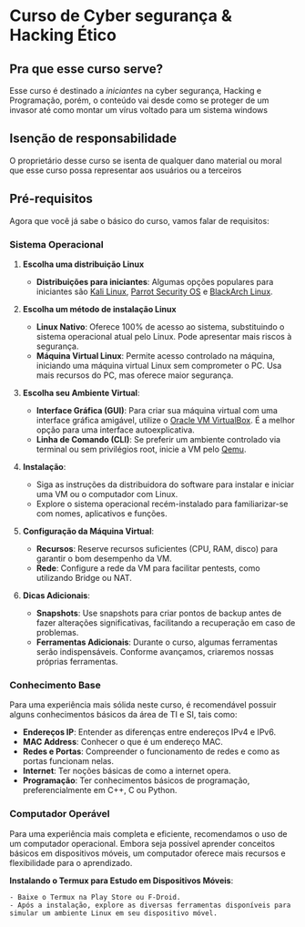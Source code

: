 # Curso de Cyber segurança & Hacking Ético

## Pra que esse curso serve?
Esse curso é destinado a *iniciantes* na cyber segurança, Hacking e Programação, porém, o conteúdo vai desde como se proteger de um invasor até como montar um vírus voltado para um sistema windows

## Isenção de responsabilidade
O proprietário desse curso se isenta de qualquer dano material ou moral que esse curso possa representar aos usuários ou a terceiros

## Pré-requisitos
Agora que você já sabe o básico do curso, vamos falar de requisitos: 
### Sistema Operacional

1. **Escolha uma distribuição Linux**

   - **Distribuições para iniciantes**: Algumas opções populares para iniciantes são [Kali Linux](https://www.kali.org), [Parrot Security OS](https://www.parrotsec.org) e [BlackArch Linux](https://www.blackarch.org).

2. **Escolha um método de instalação Linux**

   - **Linux Nativo**: Oferece 100% de acesso ao sistema, substituindo o sistema operacional atual pelo Linux. Pode apresentar mais riscos à segurança.
   - **Máquina Virtual Linux**: Permite acesso controlado na máquina, iniciando uma máquina virtual Linux sem comprometer o PC. Usa mais recursos do PC, mas oferece maior segurança.

3. **Escolha seu Ambiente Virtual**:

   - **Interface Gráfica (GUI)**: Para criar sua máquina virtual com uma interface gráfica amigável, utilize o [Oracle VM VirtualBox](https://www.virtualbox.org). É a melhor opção para uma interface autoexplicativa.
   - **Linha de Comando (CLI)**: Se preferir um ambiente controlado via terminal ou sem privilégios root, inicie a VM pelo [Qemu](https://qemu.org).

4. **Instalação**:
   - Siga as instruções da distribuidora do software para instalar e iniciar uma VM ou o computador com Linux.
   - Explore o sistema operacional recém-instalado para familiarizar-se com nomes, aplicativos e funções.

5. **Configuração da Máquina Virtual**:
   - **Recursos**: Reserve recursos suficientes (CPU, RAM, disco) para garantir o bom desempenho da VM.
   - **Rede**: Configure a rede da VM para facilitar pentests, como utilizando Bridge ou NAT.

6. **Dicas Adicionais**:
   - **Snapshots**: Use snapshots para criar pontos de backup antes de fazer alterações significativas, facilitando a recuperação em caso de problemas.
   - **Ferramentas Adicionais**: Durante o curso, algumas ferramentas serão indispensáveis. Conforme avançamos, criaremos nossas próprias ferramentas.

### Conhecimento Base

Para uma experiência mais sólida neste curso, é recomendável possuir alguns conhecimentos básicos da área de TI e SI, tais como:

- **Endereços IP**: Entender as diferenças entre endereços IPv4 e IPv6.
- **MAC Address**: Conhecer o que é um endereço MAC.
- **Redes e Portas**: Compreender o funcionamento de redes e como as portas funcionam nelas.
- **Internet**: Ter noções básicas de como a internet opera.
- **Programação**: Ter conhecimentos básicos de programação, preferencialmente em C++, C ou Python.

### Computador Operável

Para uma experiência mais completa e eficiente, recomendamos o uso de um computador operacional. Embora seja possível aprender conceitos básicos em dispositivos móveis, um computador oferece mais recursos e flexibilidade para o aprendizado.

**Instalando o Termux para Estudo em Dispositivos Móveis**:

    - Baixe o Termux na Play Store ou F-Droid.
    - Após a instalação, explore as diversas ferramentas disponíveis para simular um ambiente Linux em seu dispositivo móvel.
